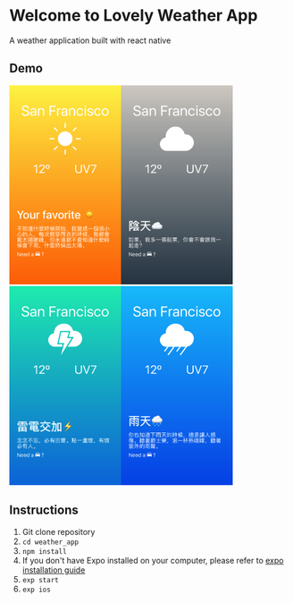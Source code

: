 # Welcome to Lovely Weather App
A weather application built with react native
## Demo
<img src="./demo/screenshot_clear.png" width="200"><img src="./demo/screenshot_cloud.png" width="200"><img src="./demo/screenshot_thunder.png" width="200"><img src="./demo/screenshot_rain.png" width="200">
## Instructions
1. Git clone repository
1. `cd weather_app`
1. `npm install`
1. If you don't have Expo installed on your computer, please refer to [expo installation guide](https://docs.expo.io/versions/latest/introduction/installation)
1.  `exp start`
1.  `exp ios`
